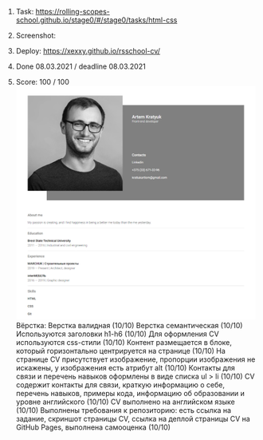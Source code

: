 1. Task: https://rolling-scopes-school.github.io/stage0/#/stage0/tasks/html-css
2. Screenshot:

3. Deploy: https://xexxy.github.io/rsschool-cv/
4. Done 08.03.2021 / deadline 08.03.2021
5. Score: 100 / 100
![](https://raw.githubusercontent.com/xexxy/rsschool-cv/master/images/html-css.png)
Вёрстка:
 Верстка валидная (10/10)
 Верстка семантическая (10/10)
 Используются заголовки h1-h6 (10/10)
 Для оформления СV используются css-стили (10/10)
 Контент размещается в блоке, который горизонтально центрируется на странице (10/10)
 На странице СV присутствует изображение, пропорции изображения не искажены, у изображения есть атрибут alt (10/10)
 Контакты для связи и перечень навыков оформлены в виде списка ul > li (10/10)
 CV содержит контакты для связи, краткую информацию о себе, перечень навыков, примеры кода, информацию об образовании и уровне английского (10/10)
 CV выполнено на английском языке (10/10)
 Выполнены требования к репозиторию: есть ссылка на задание, скриншот страницы СV, ссылка на деплой страницы CV на GitHub Pages, выполнена самооценка (10/10)

